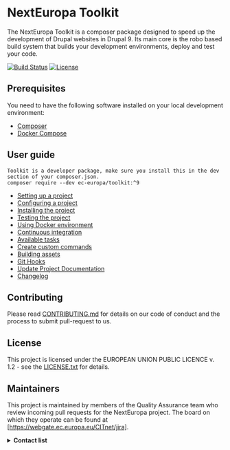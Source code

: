 # NextEuropa Toolkit

The NextEuropa Toolkit is a composer package designed to speed up the development of Drupal websites in Drupal 9. Its main core is the robo based build system that builds your development environments, deploy and test your code.

[![Build Status](https://drone.fpfis.eu/api/badges/ec-europa/toolkit/status.svg)](https://drone.fpfis.eu/ec-europa/toolkit) [![License](https://img.shields.io/badge/License-EUPL%201.1-blue.svg)](LICENSE)

## Prerequisites
You need to have the following software installed on your local development environment:

* [Composer](https://getcomposer.org/doc/00-intro.md#installation-linux-unix-osx)
* [Docker Compose](https://docs.docker.com/compose/install/)

## User guide

```
Toolkit is a developer package, make sure you install this in the dev section of your composer.json.
composer require --dev ec-europa/toolkit:^9
```

- [Setting up a project](/docs/guide/setting-up-project.md)
- [Configuring a project](/docs/guide/configuring-project.md)
- [Installing the project](/docs/guide/installing-project.md)
- [Testing the project](/docs/guide/testing-project.md)
- [Using Docker environment](/docs/guide/docker-environment.md)
- [Continuous integration](/docs/guide/continuous-integration.md)
- [Available tasks](/docs/guide/available-tasks.md)
- [Create custom commands](/docs/guide/available-tasks.md)
- [Building assets](/docs/guide/building-assets.md)
- [Git Hooks](/docs/guide/git-hooks.md)
- [Update Project Documentation](/docs/guide/project-documentation.md)
- [Changelog](/CHANGELOG.md)

## Contributing
Please read [CONTRIBUTING.md](/CONTRIBUTING.md) for details on our code of conduct and the process to submit pull-request to us.

## License
This project is licensed under the EUROPEAN UNION PUBLIC LICENCE v. 1.2 - see the [LICENSE.txt](/LICENSE.txt) for details.

## Maintainers
This project is maintained by members of the Quality Assurance team who review
incoming pull requests for the NextEuropa project. The board on which they
operate can be found at [https://webgate.ec.europa.eu/CITnet/jira].

<details><summary><b>Contact list</b></summary>

- [Joao Santos](https://github.com/jonhy81): Maintainer - Quality Assurance

- [Miguel Martins](https://github.com/zarabatana): Maintainer - Quality Assurance

- [Joao Silva](https://github.com/joaocsilva): Maintainer - Quality Assurance
</details>

